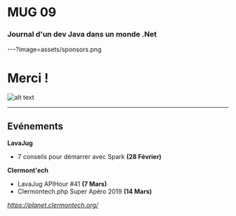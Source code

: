 # MUG 09 
### Journal d'un dev Java dans un monde .Net
---?image=assets/sponsors.png
# Merci !
![alt text](https://gitlab.com/mug-in-clermont-public/talks/raw/master/S09/assets/sponsors.png "")

---
## Evénements 

**LavaJug**
- 7 conseils pour démarrer avec Spark **(28 Février)**

**Clermont'ech**
- LavaJug APIHour #41 **(7 Mars)**
- Clermontech.php Super Apéro 2019 **(14 Mars)**

*https://planet.clermontech.org/*



